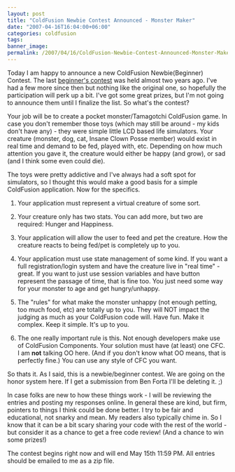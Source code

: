 ```yaml
---
layout: post
title: "ColdFusion Newbie Contest Announced - Monster Maker"
date: "2007-04-16T16:04:00+06:00"
categories: coldfusion 
tags: 
banner_image: 
permalink: /2007/04/16/ColdFusion-Newbie-Contest-Announced-Monster-Maker
---
```


Today I am happy to announce a new ColdFusion Newbie(Beginner) Contest. The last <a href="http://ray.camdenfamily.com/index.cfm/2005/9/20/Contest-Shall-We-Play-a-Game">beginner's contest</a> was held almost two years ago. I've had a few more since then but nothing like the original one, so hopefully the  participation will perk up a bit. I've got some great prizes, but I'm not going to announce them until I finalize the list. So what's the contest?
<!--more-->
Your job will be to create a pocket monster/Tamagotchi ColdFusion game. In case you don't remember those toys (which may still be around - my kids don't have any) - they were simple little LCD based life simulators. Your creature (monster, dog, cat, Insane Clown Posse member) would exist in real time and demand to be fed, played with, etc. Depending on how much attention you gave it, the creature would either be happy (and grow), or sad (and I think some even could die).

The toys were pretty addictive and I've always had a soft spot for simulators, so I thought this would make a good basis for a simple ColdFusion application. Now for the specifics.

1) Your application must represent a virtual creature of some sort. 

2) Your creature only has two stats. You can add more, but two are required: Hunger and Happiness. 

3) Your application will allow the user to feed and pet the creature. How the creature reacts to being fed/pet is completely up to you.

4) Your application must use state management of some kind. If you want a full registration/login system and have the creature live in "real time" - great. If you want to just use session variables and have button represent the passage of time, that is fine too. You just need some way for your monster to age and get hungry/unhappy.

5) The "rules" for what make the monster unhappy (not enough petting, too much food, etc) are totally up to you. They will NOT impact the judging as much as your ColdFusion code will. Have fun. Make it complex. Keep it simple. It's up to you.

6) The one really important rule is this. Not enough developers make use of ColdFusion Components. Your solution must have (at least) one CFC. I am <b>not</b> talking OO here. (And if you don't know what OO means, that is perfectly fine.) You can use any style of CFC you want. 

So thats it. As I said, this is a newbie/beginner contest. We are going on the honor system here. If I get a submission from Ben Forta I'll be deleting it. ;) 

In case folks are new to how these things work - I will be reviewing the entries and posting my responses online. In general these are kind, but firm, pointers to things I think could be done better. I try to be fair and educational, not snarky and mean. My readers also typically chime in. So I know that it can be a bit scary sharing your code with the rest of the world - but consider it as a chance to get a free code review! (And a chance to win some prizes!)



The contest begins right now and will end May 15th 11:59 PM. All entries should be emailed to me as a zip file.